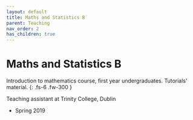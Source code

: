 ```yaml
---
layout: default
title: Maths and Statistics B
parent: Teaching
nav_order: 2
has_children: true
---
```


# Maths and Statistics B

Introduction to mathematics course, first year undergraduates. Tutorials' material.
{: .fs-6 .fw-300 }

Teaching assistant at Trinity College, Dublin
- Spring 2019